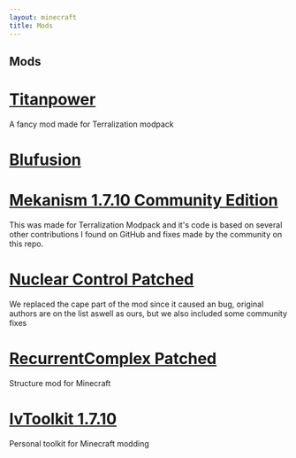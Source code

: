 ```yaml
---
layout: minecraft
title: Mods
---
```


## Mods

# [Titanpower](https://github.com/Thorfusion/Titanpower)
A fancy mod made for Terralization modpack

# [Blufusion](/)

# [Mekanism 1.7.10 Community Edition](https://github.com/Thorfusion/Mekanism-1.7.10-Community-Edition)
This was made for Terralization Modpack and it's code is based on several other contributions I found on GitHub and fixes made by the community on this repo.

# [Nuclear Control Patched](https://github.com/Thorfusion/Nuclear-Control)
We replaced the cape part of the mod since it caused an bug, original authors are on the list aswell as ours, but we also included some community fixes

# [RecurrentComplex Patched](https://github.com/Thorfusion/RecurrentComplex)
Structure mod for Minecraft

# [IvToolkit 1.7.10](https://github.com/Thorfusion/IvToolkit)
Personal toolkit for Minecraft modding